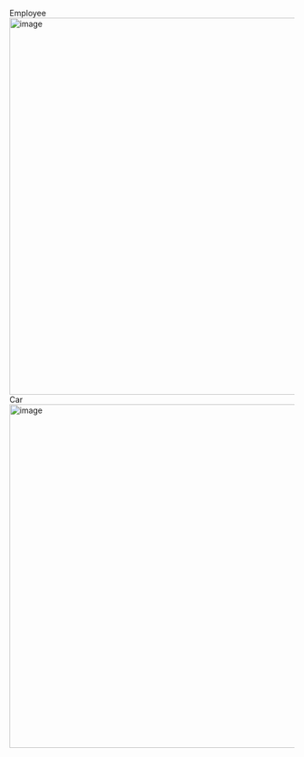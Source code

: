 Employee
<img width="1680" height="666" alt="image" src="https://github.com/user-attachments/assets/0089a886-f9d0-4c6a-bc89-d008a94f2aaf" />
Car 
<img width="1804" height="607" alt="image" src="https://github.com/user-attachments/assets/00b24637-556d-4421-93a3-e9497fc0cbfd" />
